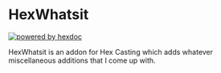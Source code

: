 # HexWhatsit

[![powered by hexdoc](https://img.shields.io/endpoint?url=https://hexxy.media/api/v0/badge/hexdoc?label=1)](https://github.com/hexdoc-dev/hexdoc)

HexWhatsit is an addon for Hex Casting which adds whatever miscellaneous additions that I come up with.
